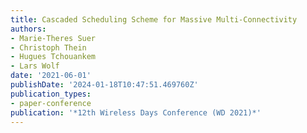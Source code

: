 ```yaml
---
title: Cascaded Scheduling Scheme for Massive Multi-Connectivity
authors:
- Marie-Theres Suer
- Christoph Thein
- Hugues Tchouankem
- Lars Wolf
date: '2021-06-01'
publishDate: '2024-01-18T10:47:51.469760Z'
publication_types:
- paper-conference
publication: '*12th Wireless Days Conference (WD 2021)*'
---
```


